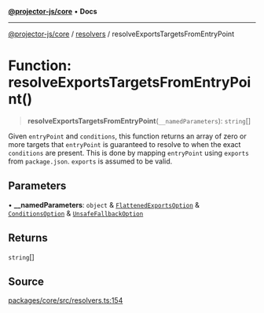 [**@projector-js/core**](../../README.md) • **Docs**

***

[@projector-js/core](../../README.md) / [resolvers](../README.md) / resolveExportsTargetsFromEntryPoint

# Function: resolveExportsTargetsFromEntryPoint()

> **resolveExportsTargetsFromEntryPoint**(`__namedParameters`): `string`[]

Given `entryPoint` and `conditions`, this function returns an array of zero
or more targets that `entryPoint` is guaranteed to resolve to when the exact
`conditions` are present. This is done by mapping `entryPoint` using
`exports` from `package.json`. `exports` is assumed to be valid.

## Parameters

• **\_\_namedParameters**: `object` & [`FlattenedExportsOption`](../type-aliases/FlattenedExportsOption.md) & [`ConditionsOption`](../type-aliases/ConditionsOption.md) & [`UnsafeFallbackOption`](../type-aliases/UnsafeFallbackOption.md)

## Returns

`string`[]

## Source

[packages/core/src/resolvers.ts:154](https://github.com/Xunnamius/projector/blob/eaae74353ca5b35a9a0ca3db8a554376fec1dd9b/packages/core/src/resolvers.ts#L154)
